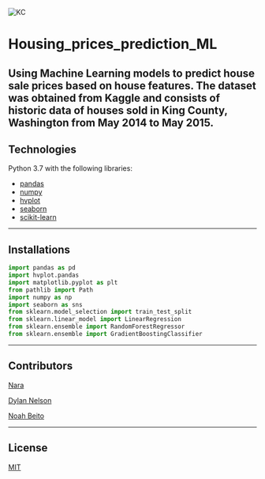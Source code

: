 ![KC](https://everything-pr.com/wp-content/uploads/2018/10/King-County-Procurement-Issues-Public-Relations-RFP.jpg)
# Housing_prices_prediction_ML
Using Machine Learning models to predict house sale prices based on house features. The dataset was obtained from Kaggle and consists of historic data of houses sold in King County, Washington from May 2014 to May 2015. 
---
## Technologies
Python 3.7 with the following libraries:
* [pandas](https://github.com/pandas-dev/pandas)
* [numpy](https://github.com/numpy/numpy)
* [hvplot](https://github.com/holoviz/hvplot)
* [seaborn](https://seaborn.pydata.org/)
* [scikit-learn](https://scikit-learn.org/stable/)
---
## Installations
```python
import pandas as pd
import hvplot.pandas
import matplotlib.pyplot as plt
from pathlib import Path
import numpy as np
import seaborn as sns
from sklearn.model_selection import train_test_split
from sklearn.linear_model import LinearRegression
from sklearn.ensemble import RandomForestRegressor
from sklearn.ensemble import GradientBoostingClassifier

```
---
## Contributors

[Nara](https://github.com/arakelyannara)

[Dylan Nelson](https://github.com/anythingelse-sf)

[Noah Beito](https://www.linkedin.com/in/noah-beito/)

---
## License
[MIT](https://github.com/git/git-scm.com/blob/main/MIT-LICENSE.txt)
